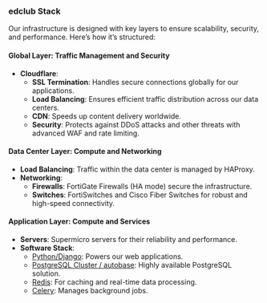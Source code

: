 ### edclub Stack

Our infrastructure is designed with key layers to ensure scalability, security, and performance. Here’s how it’s structured:

#### Global Layer: Traffic Management and Security
- **Cloudflare**:
  - **SSL Termination**: Handles secure connections globally for our applications.
  - **Load Balancing**: Ensures efficient traffic distribution across our data centers.
  - **CDN**: Speeds up content delivery worldwide.
  - **Security**: Protects against DDoS attacks and other threats with advanced WAF and rate limiting.

#### Data Center Layer: Compute and Networking
- **Load Balancing**: Traffic within the data center is managed by HAProxy.
- **Networking**:
  - **Firewalls**: FortiGate Firewalls (HA mode) secure the infrastructure.
  - **Switches**: FortiSwitches and Cisco Fiber Switches for robust and high-speed connectivity.

#### Application Layer: Compute and Services
- **Servers**: Supermicro servers for their reliability and performance.
- **Software Stack**:
  - [Python/Django](https://www.djangoproject.com/): Powers our web applications.
  - [PostgreSQL Cluster / autobase](https://github.com/vitabaks/autobase): Highly available PostgreSQL solution.
  - [Redis](https://redis.io/): For caching and real-time data processing.
  - [Celery](https://docs.celeryq.dev/en/stable/index.html): Manages background jobs.